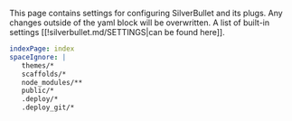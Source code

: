 This page contains settings for configuring SilverBullet and its plugs. Any changes outside of the yaml block will be overwritten.
A list of built-in settings [[!silverbullet.md/SETTINGS|can be found here]].

```yaml
indexPage: index
spaceIgnore: |
   themes/*
   scaffolds/*
   node_modules/**
   public/*
   .deploy/*
   .deploy_git/*
```
